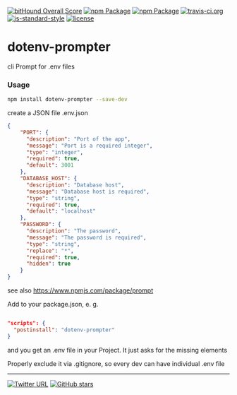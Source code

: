 [![bitHound Overall Score](https://www.bithound.io/github/stockulus/dotenv-prompter/badges/score.svg)](https://www.bithound.io/github/stockulus/dotenv-prompter) [![npm Package](https://img.shields.io/npm/dm/dotenv-prompter.svg)](https://www.npmjs.com/package/dotenv-prompter) [![npm Package](https://img.shields.io/npm/v/dotenv-prompter.svg)](https://www.npmjs.com/package/dotenv-prompter) [![travis-ci.org](https://travis-ci.org/stockulus/dotenv-prompter.svg)](https://travis-ci.org/stockulus/dotenv-prompter) [![js-standard-style](https://img.shields.io/badge/code%20style-standard-brightgreen.svg)](http://standardjs.com/) [![license](https://img.shields.io/npm/l/dotenv-prompter.svg?maxAge=2592000)](https://opensource.org/licenses/MIT)

dotenv-prompter
======

cli Prompt for .env files

### Usage

```bash
npm install dotenv-prompter --save-dev
```

create a JSON file .env.json

```JSON
{
    "PORT": {
      "description": "Port of the app",
      "message": "Port is a required integer",
      "type": "integer",
      "required": true,
      "default": 3001
    },
    "DATABASE_HOST": {
      "description": "Database host",
      "message": "Database host is required",
      "type": "string",
      "required": true,
      "default": "localhost"
    },
    "PASSWORD": {
      "description": "The password",
      "message": "The password is required",
      "type": "string",
      "replace": "*",
      "required": true,
      "hidden": true
    }
}
```

see also https://www.npmjs.com/package/prompt

Add to your package.json, e. g.

```JSON

"scripts": {
  "postinstall": "dotenv-prompter"
}

```

and you get an .env file in your Project. It just asks for the missing elements

Properly exclude it via .gitignore, so every dev can have individual .env file

---
[![Twitter URL](https://img.shields.io/twitter/url/http/shields.io.svg?style=social&maxAge=2592000)](https://twitter.com/stockulus) [![GitHub stars](https://img.shields.io/github/stars/stockulus/dotenv-prompter.svg?style=social&label=Star)](https://github.com/stockulus/dotenv-prompter)
